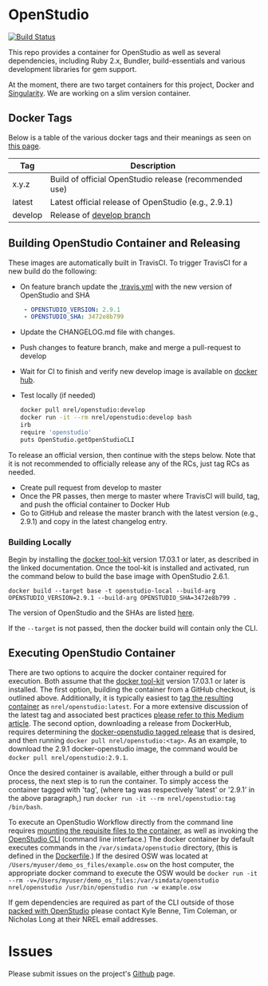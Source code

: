 # OpenStudio

[![Build Status](https://travis-ci.org/NREL/docker-openstudio.svg?branch=master)](https://travis-ci.org/NREL/docker-openstudio)

This repo provides a container for OpenStudio as well as several dependencies, including Ruby 2.x, Bundler, 
build-essentials and various development libraries for gem support.

At the moment, there are two target containers for this project, Docker and [Singularity](https://singularity.lbl.gov). We are working on a slim version container.

## Docker Tags

Below is a table of the various docker tags and their meanings as seen on [this page](https://hub.docker.com/r/nrel/openstudio/tags/). 

| Tag     | Description                                                                             |
|---------|-----------------------------------------------------------------------------------------|
| x.y.z   | Build of official OpenStudio release (recommended use)                                  |
| latest  | Latest official release of OpenStudio (e.g., 2.9.1)                                     |
| develop | Release of [develop branch](https://github.com/NREL/docker-openstudio/tree/develop)     |

## Building OpenStudio Container and Releasing

These images are automatically built in TravisCI. To trigger TravisCI for a new build do the following:

* On feature branch update the [.travis.yml](.travis.yml) with the new version of OpenStudio and SHA

    ```yaml
     - OPENSTUDIO_VERSION: 2.9.1
     - OPENSTUDIO_SHA: 3472e8b799
    ```

* Update the CHANGELOG.md file with changes.
* Push changes to feature branch, make and merge a pull-request to develop
* Wait for CI to finish and verify new develop image is available on [docker hub](https://hub.docker.com/r/nrel/openstudio/tags/).
* Test locally (if needed)

    ```bash
    docker pull nrel/openstudio:develop
    docker run -it --rm nrel/openstudio:develop bash
    irb
    require 'openstudio'
    puts OpenStudio.getOpenStudioCLI
    ```
  
To release an official version, then continue with the steps below. Note that it is not recommended to officially release any of the RCs, just tag RCs as needed.

* Create pull request from develop to master
* Once the PR passes, then merge to master where TravisCI will build, tag, and push the official container to Docker Hub
* Go to GitHub and release the master branch with the latest version (e.g., 2.9.1) and copy in the latest changelog entry.

### Building Locally
  
Begin by installing the [docker tool-kit](https://docs.docker.com/engine/installation/) version 17.03.1 or later, as 
described in the linked documentation. Once the tool-kit is installed and activated, run the command below to build the base image with OpenStudio 2.6.1.

```
docker build --target base -t openstudio-local --build-arg OPENSTUDIO_VERSION=2.9.1 --build-arg OPENSTUDIO_SHA=3472e8b799 .
```

The version of OpenStudio and the SHAs are listed [here](https://github.com/NREL/OpenStudio/wiki/OpenStudio-Version-Compatibility-Matrix). 

If the `--target` is not passed, then the docker build will contain only the CLI. 

## Executing OpenStudio Container

There are two options to acquire the docker container required for execution. Both assume that the 
[docker tool-kit](https://docs.docker.com/engine/installation/) version 17.03.1 or later is installed. The first option,
building the container from a GitHub checkout, is outlined above. Additionally, it is typically easiest to 
[tag the resulting container](https://docs.docker.com/engine/reference/commandline/tag/) as `nrel/openstudio:latest`. 
For a more extensive discussion of the latest tag and associated best practices 
[please refer to this Medium article](https://medium.com/@mccode/the-misunderstood-docker-tag-latest-af3babfd6375). 
The second option, downloading a release from DockerHub, requires determining the 
[docker-openstudio tagged release](https://hub.docker.com/r/nrel/openstudio/tags/) that is desired, and then running 
`docker pull nrel/openstudio:<tag>`. As an example, to download the 2.9.1 docker-openstudio image, the command would 
be `docker pull nrel/openstudio:2.9.1`.

Once the desired container is available, either through a build or pull process, the next step is to run the container.
To simply access the container tagged with 'tag', (where tag was respectively 'latest' or '2.9.1' in the above 
paragraph,) run `docker run -it --rm nrel/openstudio:tag /bin/bash`. 

To execute an OpenStudio Workflow directly from the command line requires 
[mounting the requisite files to the container](https://docs.docker.com/engine/reference/run/#volume-shared-filesystems), 
as well as invoking the [OpenStudio CLI](https://nrel.github.io/OpenStudio-user-documentation/reference/command_line_interface/) 
(command line interface.) The docker container by default executes commands in the `/var/simdata/openstudio` directory, 
(this is defined in the [Dockerfile](./Dockerfile).) If the desired OSW was located at 
`/Users/myuser/demo_os_files/example.osw` on the host computer, the appropriate docker command to execute the OSW would 
be `docker run -it --rm -v=/Users/myuser/demo_os_files:/var/simdata/openstudio nrel/openstudio /usr/bin/openstudio run -w example.osw`

If gem dependencies are required as part of the CLI outside of those 
[packed with OpenStudio](https://github.com/NREL/OpenStudio/blob/develop/dependencies/ruby/Gemfile) please contact
 Kyle Benne, Tim Coleman, or Nicholas Long at their NREL email addresses.



# Issues

Please submit issues on the project's [Github](https://github.com/nrel/docker-openstudio) page. 

